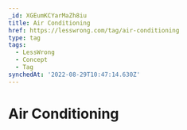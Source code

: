 ```yaml
---
_id: XGEumKCYarMaZh8iu
title: Air Conditioning
href: https://lesswrong.com/tag/air-conditioning
type: tag
tags:
  - LessWrong
  - Concept
  - Tag
synchedAt: '2022-08-29T10:47:14.630Z'
---
```

# Air Conditioning

